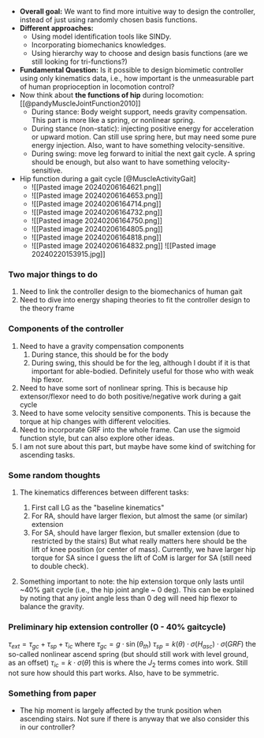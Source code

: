 - **Overall goal:** We want to find more intuitive way to design the controller, instead of just using randomly chosen basis functions.
- **Different approaches:** 
	- Using model identification tools like SINDy.
	- Incorporating biomechanics knowledges.
	- Using hierarchy way to choose and design basis functions (are we still looking for tri-functions?) 
- **Fundamental Question:** Is it possible to design biomimetic controller using only kinematics data, i.e., how important is the unmeasurable part of human proprioception in locomotion control?
- Now think about **the functions of hip** during locomotion: [[@pandyMuscleJointFunction2010]]
	- During stance: Body weight support, needs gravity compensation. This part is more like a spring, or nonlinear spring.
	- During stance (non-static): injecting positive energy for acceleration or upward motion. Can still use spring here, but may need some pure energy injection. Also, want to have something velocity-sensitive.
	- During swing: move leg forward to initial the next gait cycle. A spring should be enough, but also want to have something velocity-sensitive.
- Hip function during a gait cycle [@MuscleActivityGait]
	- ![[Pasted image 20240206164621.png]]
	- ![[Pasted image 20240206164653.png]]
	- ![[Pasted image 20240206164714.png]]
	- ![[Pasted image 20240206164732.png]]
	- ![[Pasted image 20240206164750.png]]
	- ![[Pasted image 20240206164805.png]]
	- ![[Pasted image 20240206164818.png]]
	- ![[Pasted image 20240206164832.png]]
![[Pasted image 20240220153915.jpg]]
### Two major things to do
1. Need to link the controller design to the biomechanics of human gait
2. Need to dive into energy shaping theories to fit the controller design to the theory frame

### Components of the controller
1. Need to have a gravity compensation components
	1. During stance, this should be for the body
	2. During swing, this should be for the leg, although I doubt if it is that important for able-bodied. Definitely useful for those who with weak hip flexor.
2. Need to have some sort of nonlinear spring. This is because hip extensor/flexor need to do both positive/negative work during a gait cycle
3. Need to have some velocity sensitive components. This is because the torque at hip changes with different velocities.
4. Need to incorporate GRF into the whole frame. Can use the sigmoid function style, but can also explore other ideas.
5. I am not sure about this part, but maybe have some kind of switching for ascending tasks.

### Some random thoughts
1. The kinematics differences between different tasks:
	1. First call LG as the "baseline kinematics"
	2. For RA, should have larger flexion, but almost the same (or similar) extension
	3. For SA, should have larger flexion, but smaller extension (due to restricted by the stairs)
	But what really matters here should be the lift of knee position (or center of mass). Currently, we have larger hip torque for SA since I guess the lift of CoM is larger for SA (still need to double check).
	
2. Something important to note: the hip extension torque only lasts until ~40% gait cycle (i.e., the hip joint angle ~ 0 deg). This can be explained by noting that any joint angle less than 0 deg will need hip flexor to balance the gravity.

### Preliminary hip extension controller (0 - 40% gaitcycle)
$\tau_{ext} = \tau_{gc} + \tau_{sp} + \tau_{ic}$
where
$\tau_{gc} = g \cdot \sin(\theta_{th})$
$\tau_{sp} = k(\theta)\cdot \sigma(H_{asc}) \cdot \sigma(GRF)$  the so-called nonlinear ascend spring (but should still work with level ground, as an offset)
$\tau_{ic} = k \cdot \sigma(\dot \theta)$  this is where the $J_2$ terms comes into work. Still not sure how should this part works. Also, have to be symmetric.


### Something from paper
- The hip moment is largely affected by the trunk position when ascending stairs. Not sure if there is anyway that we also consider this in our controller?